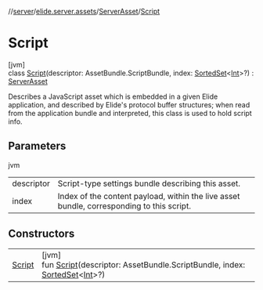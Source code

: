 //[server](../../../../index.md)/[elide.server.assets](../../index.md)/[ServerAsset](../index.md)/[Script](index.md)

# Script

[jvm]\
class [Script](index.md)(descriptor: AssetBundle.ScriptBundle, index: [SortedSet](https://docs.oracle.com/javase/8/docs/api/java/util/SortedSet.html)&lt;[Int](https://kotlinlang.org/api/latest/jvm/stdlib/kotlin/-int/index.html)&gt;?) : [ServerAsset](../index.md)

Describes a JavaScript asset which is embedded in a given Elide application, and described by Elide's protocol buffer structures; when read from the application bundle and interpreted, this class is used to hold script info.

## Parameters

jvm

| | |
|---|---|
| descriptor | Script-type settings bundle describing this asset. |
| index | Index of the content payload, within the live asset bundle, corresponding to this script. |

## Constructors

| | |
|---|---|
| [Script](-script.md) | [jvm]<br>fun [Script](-script.md)(descriptor: AssetBundle.ScriptBundle, index: [SortedSet](https://docs.oracle.com/javase/8/docs/api/java/util/SortedSet.html)&lt;[Int](https://kotlinlang.org/api/latest/jvm/stdlib/kotlin/-int/index.html)&gt;?) |
